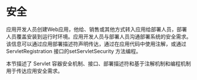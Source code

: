 # 安全

应用开发人员创建Web应用，他给、销售或其他方式转入应用给部署人员，部署人员覆盖安装到运行时环境。应用开发人员与部署人员沟通部署系统的安全需求。该信息可以通过应用部署描述符声明传达，通过在应用代码中使用注解，或通过 ServletRegistration 接口的setServletSecurity 方法编程。

本节描述了 Servlet 容器安全机制、接口、部署描述符和基于注解机制和编程机制用于传达应用安全需求。